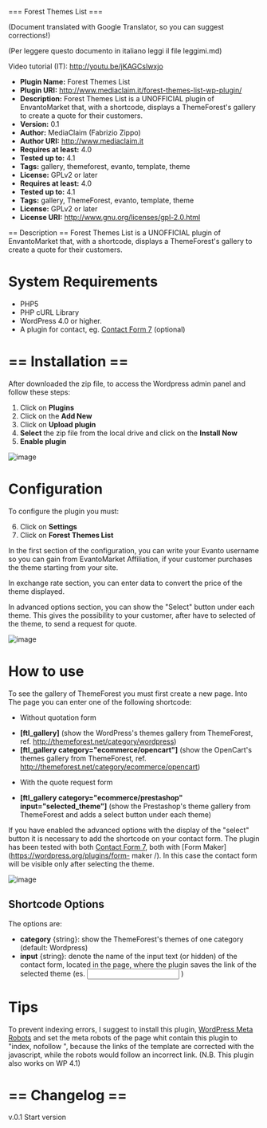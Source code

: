 === Forest Themes List ===

(Document translated with Google Translator, so you can suggest corrections!)

(Per leggere questo documento in italiano leggi il file leggimi.md)

Video tutorial (IT): http://youtu.be/jKAGCsIwxjo

* **Plugin Name:** Forest Themes List
* **Plugin URI:** http://www.mediaclaim.it/forest-themes-list-wp-plugin/
* **Description:** Forest Themes List is a UNOFFICIAL plugin of EnvantoMarket that, with a shortcode, displays a ThemeForest's gallery to create a quote for their customers.
* **Version:** 0.1 
* **Author:** MediaClaim (Fabrizio Zippo)
* **Author URI:** http://www.mediaclaim.it
* **Requires at least:** 4.0
* **Tested up to:** 4.1
* **Tags:** gallery, themeforest, evanto, template, theme
* **License:** GPLv2 or later
* **Requires at least:** 4.0 
* **Tested up to:** 4.1 
* **Tags:**  gallery, ThemeForest, evanto, template, theme
* **License:** GPLv2 or later 
* **License URI:** http://www.gnu.org/licenses/gpl-2.0.html

== Description ==
Forest Themes List is a UNOFFICIAL plugin of EnvantoMarket that, with a shortcode, displays a ThemeForest's gallery to create a quote for their customers.

# System Requirements

* PHP5
* PHP cURL Library
* WordPress 4.0 or higher.
* A plugin for contact, eg. [Contact Form 7](https://wordpress.org/plugins/contact-form-7/) (optional)

# == Installation ==

After downloaded the zip file, to access the Wordpress admin panel and follow these steps:

1. Click on **Plugins**
2. Click on the **Add New**
3. Click on **Upload plugin**
4. **Select** the zip file from the local drive and click on the **Install Now**
5. **Enable plugin**

![image](http://www.mediaclaim.it/wp-content/uploads/2014/12/installazione_ftl_1.jpg)

# Configuration

To configure the plugin you must:

6. Click on **Settings**
7. Click on **Forest Themes List** 

In the first section of the configuration, you can write your Evanto username so you can gain from EvantoMarket Affiliation, if your customer purchases the theme starting from your site.

In exchange rate section, you can enter data to convert the price of the theme displayed.

In advanced options section, you can show the "Select" button under each theme. This gives the possibility to your customer, after have to selected of the theme, to send a request for quote.

![image](http://www.mediaclaim.it/wp-content/uploads/2014/12/installazione_ftl_2.jpg)

# How to use

To see the gallery of ThemeForest you must first create a new page. Into The page you can enter one of the following shortcode:

- Without quotation form

* **[ftl_gallery]** (show the WordPress's themes gallery from ThemeForest, ref. http://themeforest.net/category/wordpress)
* **[ftl_gallery category="ecommerce/opencart"]** (show the OpenCart's themes gallery from ThemeForest, ref. http://themeforest.net/category/ecommerce/opencart)

- With the quote request form

* **[ftl_gallery category="ecommerce/prestashop" input="selected_theme"]** (show the Prestashop's theme gallery from ThemeForest and adds a select button under each theme)

If you have enabled the advanced options with the display of the "select" button it is necessary to add the shortcode on your contact form. The plugin has been tested with both [Contact Form 7](https://wordpress.org/plugins/contact-form-7/), both with [Form Maker](https://wordpress.org/plugins/form- maker /). In this case the contact form will be visible only after selecting the theme.

![image](http://www.mediaclaim.it/wp-content/uploads/2014/12/uso_ftl.jpg)


## Shortcode Options 
The options are:

* **category** {string}: show the ThemeForest's themes of one category (default: Wordpress)
* **input** {string}: denote the name of the input text (or hidden) of the contact form, located in the page, where the plugin saves the link of the selected theme (es. <input type="text" name="selectedTheme" value="" readonly="readonly" /> )

# Tips

To prevent indexing errors, I suggest to install this plugin, [WordPress Meta Robots](https://wordpress.org/plugins/wordpress-meta-robots/) and set the meta robots of the page whit contain this plugin to "index, nofollow ", because the links of the template are corrected with the javascript, while the robots would follow an incorrect link. (N.B. This plugin also works on WP 4.1)

# == Changelog ==

v.0.1 Start version

